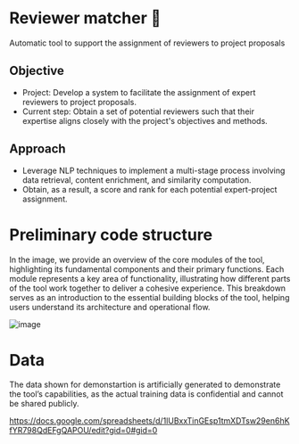 # Reviewer matcher 🤺
Automatic tool to support the assignment of reviewers to project proposals
## Objective
- Project: Develop a system to facilitate the assignment of expert reviewers to project proposals.
- Current step: Obtain a set of potential reviewers such that their expertise aligns closely with the project's objectives and methods.

## Approach
- Leverage NLP techniques to implement a multi-stage process involving data retrieval, content enrichment, and similarity computation.
- Obtain, as a result, a score and rank for each potential expert-project assignment.

# Preliminary code structure

In the image, we provide an overview of the core modules of the tool, highlighting its fundamental components and their primary functions. Each module represents a key area of functionality, illustrating how different parts of the tool work together to deliver a cohesive experience. This breakdown serves as an introduction to the essential building blocks of the tool, helping users understand its architecture and operational flow.

![image](https://github.com/user-attachments/assets/e47e2ad0-8946-4ad9-84ee-ecba3c8783f4)

# Data

The data shown for demonstartion is artificially generated to demonstrate the tool’s capabilities, as the actual training data is confidential and cannot be shared publicly.

https://docs.google.com/spreadsheets/d/1lUBxxTinGEsp1tmXDTsw29en6hKfYR798QdEFgQAPOU/edit?gid=0#gid=0
